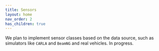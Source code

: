 ```yaml
---
title: Sensors
layout: home
nav_order: 2
has_children: true
---
```


We plan to implement sensor classes based on the data source, such as simulators like `CARLA` and `BeamNG` and real vehicles. In progress.